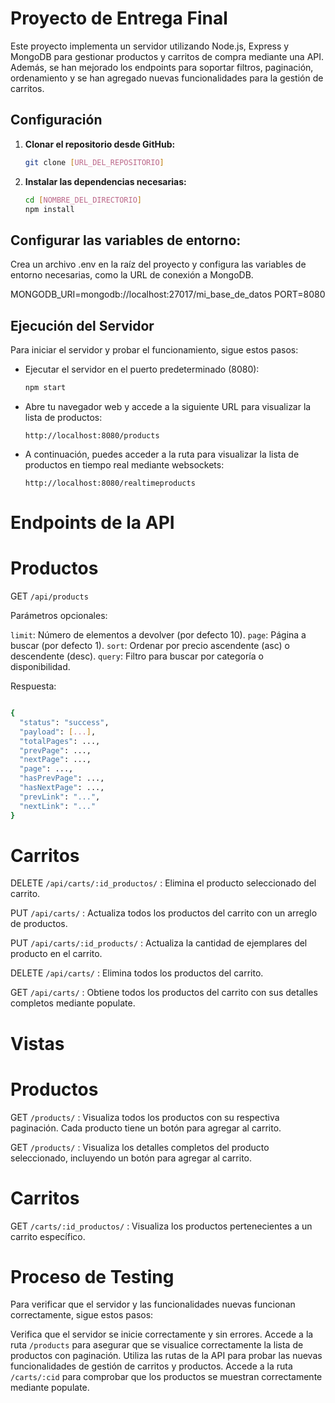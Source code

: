 # Proyecto de Entrega Final

Este proyecto implementa un servidor utilizando Node.js, Express y MongoDB para gestionar productos y carritos de compra mediante una API. Además, se han mejorado los endpoints para soportar filtros, paginación, ordenamiento y se han agregado nuevas funcionalidades para la gestión de carritos.

## Configuración

1. **Clonar el repositorio desde GitHub:**

   ```bash
   git clone [URL_DEL_REPOSITORIO]


2. **Instalar las dependencias necesarias:**

   ```bash
   cd [NOMBRE_DEL_DIRECTORIO]
   npm install
   ```

## Configurar las variables de entorno:

Crea un archivo .env en la raíz del proyecto y configura las variables de entorno necesarias, como la URL de conexión a MongoDB.

MONGODB_URI=mongodb://localhost:27017/mi_base_de_datos
PORT=8080

## Ejecución del Servidor

Para iniciar el servidor y probar el funcionamiento, sigue estos pasos:

- Ejecutar el servidor en el puerto predeterminado (8080):

  ```bash
  npm start
  ```

- Abre tu navegador web y accede a la siguiente URL para visualizar la lista de productos:

  ```
  http://localhost:8080/products
  ```

- A continuación, puedes acceder a la ruta para visualizar la lista de productos en tiempo real mediante websockets:

  ```
  http://localhost:8080/realtimeproducts
  ```

# Endpoints de la API
#  Productos
GET `/api/products`

Parámetros opcionales:

`limit`: Número de elementos a devolver (por defecto 10).
`page`: Página a buscar (por defecto 1).
`sort`: Ordenar por precio ascendente (asc) o descendente (desc).
`query`: Filtro para buscar por categoría o disponibilidad.

Respuesta:

  ```bash

{
    "status": "success",
    "payload": [...],
    "totalPages": ...,
    "prevPage": ...,
    "nextPage": ...,
    "page": ...,
    "hasPrevPage": ...,
    "hasNextPage": ...,
    "prevLink": "...",
    "nextLink": "..."
}
  ```

# Carritos
DELETE `/api/carts/:id_productos/` : Elimina el producto seleccionado del carrito.

PUT `/api/carts/` : Actualiza todos los productos del carrito con un arreglo de productos.

PUT `/api/carts/:id_products/` : Actualiza la cantidad de ejemplares del producto en el carrito.

DELETE `/api/carts/`  : Elimina todos los productos del carrito.

GET `/api/carts/` :  Obtiene todos los productos del carrito con sus detalles completos mediante populate.

# Vistas

# Productos
GET `/products/` : Visualiza todos los productos con su respectiva paginación. Cada producto tiene un botón para agregar al carrito.

GET `/products/` : Visualiza los detalles completos del producto seleccionado, incluyendo un botón para agregar al carrito.

# Carritos
GET `/carts/:id_productos/` : Visualiza los productos pertenecientes a un carrito específico.

# Proceso de Testing
Para verificar que el servidor y las funcionalidades nuevas funcionan correctamente, sigue estos pasos:

Verifica que el servidor se inicie correctamente y sin errores.
Accede a la ruta `/products` para asegurar que se visualice correctamente la lista de productos con paginación.
Utiliza las rutas de la API para probar las nuevas funcionalidades de gestión de carritos y productos.
Accede a la ruta `/carts/:cid` para comprobar que los productos se muestran correctamente mediante populate.

